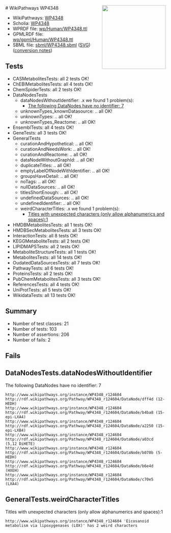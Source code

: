 <img style="float: right; width: 200px" src="../logo.png" />
# WikiPathways WP4348

* WikiPathways: [WP4348](https://identifiers.org/wikipathways:WP4348)
* Scholia: [WP4348](https://scholia.toolforge.org/wikipathways/WP4348)
* WPRDF file: [wp/Human/WP4348.ttl](../wp/Human/WP4348.ttl)
* GPMLRDF file: [wp/gpml/Human/WP4348.ttl](../wp/gpml/Human/WP4348.ttl)
* SBML file: [sbml/WP4348.sbml](../sbml/WP4348.sbml) ([SVG](../sbml/WP4348.svg)) ([conversion notes](../sbml/WP4348.txt))

## Tests
* CASMetabolitesTests: all 2 tests OK!
* ChEBIMetabolitesTests: all 4 tests OK!
* ChemSpiderTests: all 2 tests OK!
* DataNodesTests
    * dataNodesWithoutIdentifier: .x we found 1 problem(s):
        * [The following DataNodes have no identifier: 7](#d2d32fa6)
    * unknownTypes_knownDatasource: .. all OK!
    * unknownTypes: .. all OK!
    * unknownTypes_Reactome: .. all OK!
* EnsemblTests: all 4 tests OK!
* GeneTests: all 3 tests OK!
* GeneralTests
    * curationAndHypothetical: .. all OK!
    * curationAndNeedsWork: .. all OK!
    * curationAndReactome: .. all OK!
    * dataNodeWithoutGraphId: .. all OK!
    * duplicateTitles: .. all OK!
    * emptyLabelOfNodeWithIdentifier: .. all OK!
    * groupsHaveDetail: .. all OK!
    * noTags: .. all OK!
    * nullDataSources: .. all OK!
    * titlesShortEnough: .. all OK!
    * undefinedDataSources: .. all OK!
    * undefinedIdentifier: .. all OK!
    * weirdCharacterTitles: .x we found 1 problem(s):
        * [Titles with unexpected characters (only allow alphanumerics and spaces):1](#fda87b3f)
* HMDBMetabolitesTests: all 1 tests OK!
* HMDBSecMetabolitesTests: all 3 tests OK!
* InteractionTests: all 8 tests OK!
* KEGGMetaboliteTests: all 2 tests OK!
* LIPIDMAPSTests: all 2 tests OK!
* MetaboliteStructureTests: all 1 tests OK!
* MetabolitesTests: all 14 tests OK!
* OudatedDataSourcesTests: all 7 tests OK!
* PathwayTests: all 6 tests OK!
* ProteinsTests: all 2 tests OK!
* PubChemMetabolitesTests: all 3 tests OK!
* ReferencesTests: all 4 tests OK!
* UniProtTests: all 5 tests OK!
* WikidataTests: all 13 tests OK!


## Summary

* Number of test classes: 21
* Number of tests: 103
* Number of assertions: 206
* Number of fails: 2

## Fails

<a name="d2d32fa6" />

## DataNodesTests.dataNodesWithoutIdentifier

The following DataNodes have no identifier: 7
```
http://www.wikipathways.org/instance/WP4348_r124604 http://rdf.wikipathways.org/Pathway/WP4348_r124604/DataNode/dff4d (12-HEDH)
http://www.wikipathways.org/instance/WP4348_r124604 http://rdf.wikipathways.org/Pathway/WP4348_r124604/DataNode/b4ba8 (15-epi-LXA4)
http://www.wikipathways.org/instance/WP4348_r124604 http://rdf.wikipathways.org/Pathway/WP4348_r124604/DataNode/a2250 (15-epi-LXB4)
http://www.wikipathways.org/instance/WP4348_r124604 http://rdf.wikipathways.org/Pathway/WP4348_r124604/DataNode/a03cd (5,12 DiHETE)
http://www.wikipathways.org/instance/WP4348_r124604 http://rdf.wikipathways.org/Pathway/WP4348_r124604/DataNode/b070b (5-HEDH)
http://www.wikipathways.org/instance/WP4348_r124604 http://rdf.wikipathways.org/Pathway/WP4348_r124604/DataNode/b6e4d (HXEH)
http://www.wikipathways.org/instance/WP4348_r124604 http://rdf.wikipathways.org/Pathway/WP4348_r124604/DataNode/c70e5 (LXA4)
```

<a name="fda87b3f" />

## GeneralTests.weirdCharacterTitles

Titles with unexpected characters (only allow alphanumerics and spaces):1
```
http://www.wikipathways.org/instance/WP4348_r124604 'Eicosanoid metabolism via lipoxygenases (LOX)' has 2 weird characters
```


